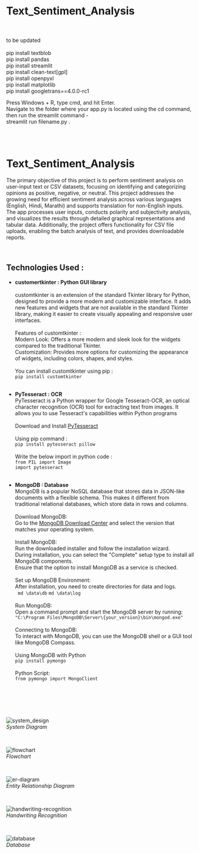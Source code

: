 # Text_Sentiment_Analysis


<br/><br/>
to be updated
<br/><br/>
pip install textblob<br/>
pip install pandas<br/>
pip install streamlit<br/>
pip install clean-text[gpl]<br/>
pip install openpyxl <br/>
pip install matplotlib<br/>
pip install googletrans==4.0.0-rc1
</br>

Press Windows + R, type cmd, and hit Enter.<br/>
Navigate to the folder where your app.py is located using the cd command, then run the streamlit command -  <br/>
streamlit run filename.py
.


</br></br>

# Text_Sentiment_Analysis
The primary objective of this project is to perform sentiment analysis on user-input text or CSV datasets, focusing on
identifying and categorizing opinions as positive, negative, or neutral. This
project addresses the growing need for efficient sentiment analysis across various
languages (English, Hindi, Marathi) and supports translation for non-English
inputs. </br>
The app processes user inputs, conducts polarity and subjectivity analysis,
and visualizes the results through detailed graphical representations and tabular
data. Additionally, the project offers functionality for CSV file uploads, enabling
the batch analysis of text, and provides downloadable reports. 

</br>

## Technologies Used :
- **customertkinter : Python GUI library**<br/><br/>
 customtkinter is an extension of the standard Tkinter library for Python, designed to provide a more modern and customizable interface. It adds new features and widgets that are not available in the standard Tkinter library, making it easier to create visually appealing and responsive user interfaces.
<br/><br/> Features of customtkinter : <br/>
Modern Look: Offers a more modern and sleek look for the widgets compared to the traditional Tkinter.<br/>
Customization: Provides more options for customizing the appearance of widgets, including colors, shapes, and styles.
<br/><br/> You can install customtkinter using pip : <br/>
``` pip install customtkinter ```
<br/><br/>

- **PyTesseract : OCR**<br/>
PyTesseract is a Python wrapper for Google Tesseract-OCR, an optical character recognition (OCR) tool for extracting text from images. It allows you to use Tesseract's capabilities within Python programs
<br/><br/>Download and Install [PyTesseract](https://pypi.org/project/pytesseract/)
<br/><br/>Using pip command : <br/>
```pip install pytesseract pillow```<br/>
<br/>Write the below import in python code :<br/>
```from PIL import Image```<br/>
``` import pytesseract ```
<br/><br/>

- **MongoDB : Database**  <br/>
MongoDB is a popular NoSQL database that stores data in JSON-like documents with a flexible schema. This makes it different from traditional relational databases, which store data in rows and columns.</br></br>
Download MongoDB:</br>
Go to the [MongoDB Download Center](https://www.mongodb.com/try/download/community) and select the version that matches your operating system.</br></br>
Install MongoDB:</br>
Run the downloaded installer and follow the installation wizard.</br>
During installation, you can select the "Complete" setup type to install all MongoDB components.</br>
Ensure that the option to install MongoDB as a service is checked.</br></br>
Set up MongoDB Environment:</br>
After installation, you need to create directories for data and logs.</br>
``` md \data\db``` ```md \data\log ``` </br></br>
Run MongoDB:</br>
Open a command prompt and start the MongoDB server by running:</br>
``` "C:\Program Files\MongoDB\Server\{your_version}\bin\mongod.exe" ```</br></br>
Connecting to MongoDB:</br>
To interact with MongoDB, you can use the MongoDB shell or a GUI tool like MongoDB Compass.</br></br>
Using MongoDB with Python</br>
```pip install pymongo```</br></br>
Python Script:</br>
``` from pymongo import MongoClient ```
 
</br>

</br>
<br/>
<br/>

![system_design](system_diagram.jpg)
<br/>*System Diagram*

<br/>

![flowchart](flowchart.jpg)
<br/>*Flowchart*

<br/>

![er-diagram](er-diagram.jpg)
<br/>*Entity Relationship Diagram*

<br/>

![handwriting-recognition](handwriting-recognition.jpg)
<br/>*Handwriting Recognition*

<br/>

![database](database.jpg)
<br/>*Database*

<br/>

